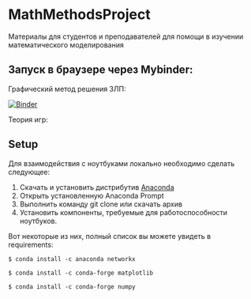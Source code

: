 # MathMethodsProject
Материалы для студентов и преподавателей для помощи в изучении математического моделирования

## Запуск в браузере через Mybinder:

Графический метод решения ЗЛП:

[![Binder](https://mybinder.org/badge_logo.svg)](https://mybinder.org/v2/gh/george438/MathMethodsProject/HEAD?filepath=graficMethod.ipynb)

Теория игр:

## Setup
Для взаимодействия с ноутбуками локально необходимо сделать следующее:
1. Скачать и установить дистрибутив [Anaconda](https://www.anaconda.com/distribution/)
2. Открыть установленную Anaconda Prompt
3. Выполнить команду git clone или скачать архив
4. Установить компоненты, требуемые для работоспособности ноутбуков.

Вот некоторые из них, полный список вы можете увидеть в requirements:
```
$ conda install -c anaconda networkx
```
```
$ conda install -c conda-forge matplotlib
```
```
$ conda install -c conda-forge numpy
```

